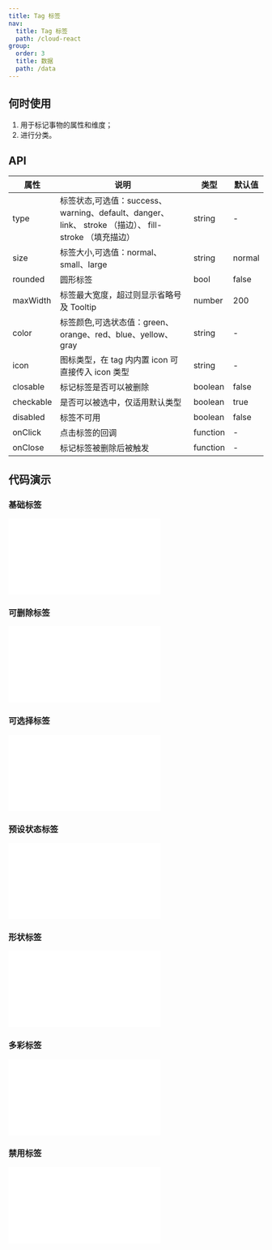 ```yaml
---
title: Tag 标签
nav:
  title: Tag 标签
  path: /cloud-react
group:
  order: 3
  title: 数据
  path: /data
---
```


## 何时使用

1. 用于标记事物的属性和维度；
2. 进行分类。

## API

| 属性      | 说明                                                                                                  | 类型     | 默认值 |
| --------- | ----------------------------------------------------------------------------------------------------- | -------- | ------ |
| type      | 标签状态,可选值：success、warning、default、danger、link、 stroke （描边）、 fill-stroke （填充描边） | string   | -      |
| size      | 标签大小,可选值：normal、small、large                                                                 | string   | normal |
| rounded   | 圆形标签                                                                                              | bool     | false  |
| maxWidth  | 标签最大宽度，超过则显示省略号及 Tooltip                                                              | number   | 200    |
| color     | 标签颜色,可选状态值：green、orange、red、blue、yellow、gray                                           | string   | -      |
| icon      | 图标类型，在 tag 内内置 icon 可直接传入 icon 类型                                                     | string   | -      |
| closable  | 标记标签是否可以被删除                                                                                | boolean  | false  |
| checkable | 是否可以被选中，仅适用默认类型                                                                        | boolean  | true   |
| disabled  | 标签不可用                                                                                            | boolean  | false  |
| onClick   | 点击标签的回调                                                                                        | function | -      |
| onClose   | 标记标签被删除后被触发                                                                                | function | -      |

## 代码演示

### 基础标签

<embed src="@components/tag/demos/basic.md" />

### 可删除标签

<embed src="@components/tag/demos/closeable.md" />

### 可选择标签

<embed src="@components/tag/demos/categories.md" />

### 预设状态标签

<embed src="@components/tag/demos/basic-tag.md" />

### 形状标签

<embed src="@components/tag/demos/round.md" />

### 多彩标签

<embed src="@components/tag/demos/color.md" />

### 禁用标签

<embed src="@components/tag/demos/disabled.md" />
